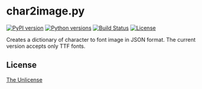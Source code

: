 # char2image.py

[![PyPI version](https://badge.fury.io/py/char2image.svg)](https://badge.fury.io/py/char2image)
[![Python versions](https://img.shields.io/pypi/pyversions/char2image.svg)](setup.py)
[![Build Status](https://travis-ci.org/raviqqe/char2image.py.svg?branch=master)](https://travis-ci.org/raviqqe/char2image.py)
[![License](https://img.shields.io/badge/license-unlicense-lightgray.svg)](https://unlicense.org)

Creates a dictionary of character to font image in JSON format.
The current version accepts only TTF fonts.


## License

[The Unlicense](https://unlicense.org)

